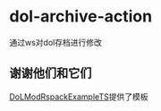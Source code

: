 # dol-archive-action
通过ws对dol存档进行修改

## 谢谢他们和它们

[DoLModRspackExampleTS](https://github.com/Muromi-Rikka/DoLModRspackExampleTS)提供了模板

